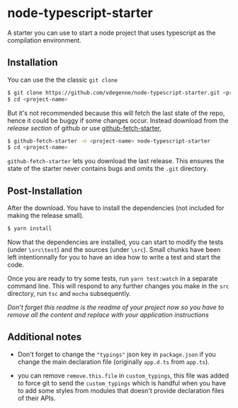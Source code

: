 # node-typescript-starter

A starter you can use to start a node project that uses typescript as the compilation environment.

## Installation

You can use the the classic `git clone`
```bash
$ git clone https://github.com/vdegenne/node-typescript-starter.git <project-name>
$ cd <project-name>
```

But it's not recommended because this will fetch the last state of the repo, hence it could be buggy if some changes occur. Instead download from the *release section* of github or use [github-fetch-starter](https://github.com/vdegenne/github-fetch-starter.git),

```bash
$ github-fetch-starter -n <project-name> node-typescript-starter
$ cd <project-name>
```

`github-fetch-starter` lets you download the last release. This ensures the state of the starter never contains bugs and omits the `.git` directory.


## Post-Installation

After the download. You have to install the dependencies (not included for making the release small).

```bash
$ yarn install
```

Now that the dependencies are installed, you can start to modify the tests (under `\src\test`) and the sources (under `\src`). Small chunks have been left intentionnally for you to have an idea how to write a test and start the code.

Once you are ready to try some tests, run `yarn test:watch` in a separate command line. This will respond to any further changes you make in the `src` directory, run `tsc` and `mocha` subsequently.

*Don't forget this readme is the readme of your project now so you have to remove all the content and replace with your application instructions*

## Additional notes

- Don't forget to change the `"typings"` json key in `package.json` if you change the main declaration file (originally `app.d.ts` from `app.ts`).

- you can remove `remove.this.file` in `custom_typings`, this file was added to force git to send the `custom_typings` which is handful when you have to add some styles from modules that doesn't provide declaration files of their APIs.
